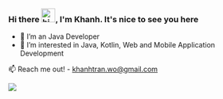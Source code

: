 ### Hi there <img src="https://user-images.githubusercontent.com/1303154/88677602-1635ba80-d120-11ea-84d8-d263ba5fc3c0.gif" width="28px" alt="hi">, I'm Khanh. It's nice to see you here

- 🌱 I’m an Java Developer
- 🌱 I’m interested in Java, Kotlin, Web and Mobile Application Development

:mailbox: Reach me out! - khanhtran.wo@gmail.com

![](https://komarev.com/ghpvc/?username=KSB-tqk&label=Visitors)
